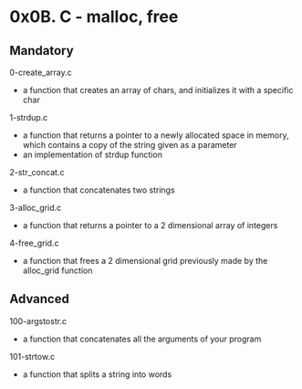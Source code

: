 # 0x0B. C - malloc, free

## Mandatory

0-create_array.c

- a function that creates an array of chars, and initializes it with a specific char

1-strdup.c

- a function that returns a pointer to a newly allocated space in memory, which contains a copy of the string given as a parameter
- an implementation of strdup function

2-str_concat.c

- a function that concatenates two strings

3-alloc_grid.c

- a function that returns a pointer to a 2 dimensional array of integers

4-free_grid.c

- a function that frees a 2 dimensional grid previously made by the alloc_grid function

## Advanced

100-argstostr.c

- a function that concatenates all the arguments of your program

101-strtow.c

- a function that splits a string into words
